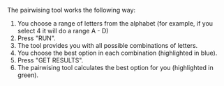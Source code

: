 The pairwising tool works the following way:

1. You choose a range of letters from the alphabet (for example, if you select 4 it will do a range A - D)
2. Press "RUN".
3. The tool provides you with all possible combinations of letters.
4. You choose the best option in each combination (highlighted in blue).
5. Press "GET RESULTS".
6. The pairwising tool calculates the best option for you (highlighted in green).
